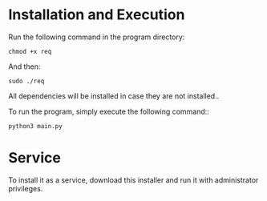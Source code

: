 # Installation and Execution

Run the following command in the program directory:
```
chmod +x req
```
And then:
```
sudo ./req
```
All dependencies will be installed in case they are not installed..

To run the program, simply execute the following command::
```
python3 main.py
```

# Service

To install it as a service, download this installer and run it with administrator privileges.
